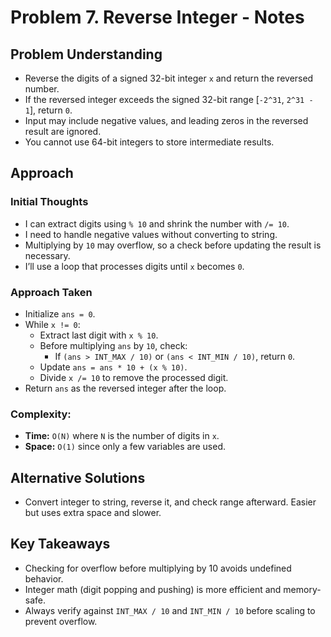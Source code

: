 # Problem 7. Reverse Integer - Notes

## Problem Understanding

- Reverse the digits of a signed 32-bit integer `x` and return the reversed number.
- If the reversed integer exceeds the signed 32-bit range [`-2^31`, `2^31 - 1`], return `0`.
- Input may include negative values, and leading zeros in the reversed result are ignored.
- You cannot use 64-bit integers to store intermediate results.

## Approach

### Initial Thoughts

- I can extract digits using `% 10` and shrink the number with `/= 10`.
- I need to handle negative values without converting to string.
- Multiplying by `10` may overflow, so a check before updating the result is necessary.
- I’ll use a loop that processes digits until `x` becomes `0`.

### Approach Taken

- Initialize `ans = 0`.
- While `x != 0`:
  - Extract last digit with `x % 10`.
  - Before multiplying `ans` by `10`, check:
    - If `(ans > INT_MAX / 10)` or `(ans < INT_MIN / 10)`, return `0`.
  - Update `ans = ans * 10 + (x % 10)`.
  - Divide `x /= 10` to remove the processed digit.
- Return `ans` as the reversed integer after the loop.

### Complexity:

- **Time:** `O(N)` where `N` is the number of digits in `x`.
- **Space:** `O(1)` since only a few variables are used.

<!--
## Challenges
### Obstacles Faced
-

### Edge Cases
-
-->

## Alternative Solutions

- Convert integer to string, reverse it, and check range afterward. Easier but uses extra space and slower.

## Key Takeaways

- Checking for overflow before multiplying by 10 avoids undefined behavior.
- Integer math (digit popping and pushing) is more efficient and memory-safe.
- Always verify against `INT_MAX / 10` and `INT_MIN / 10` before scaling to prevent overflow.

